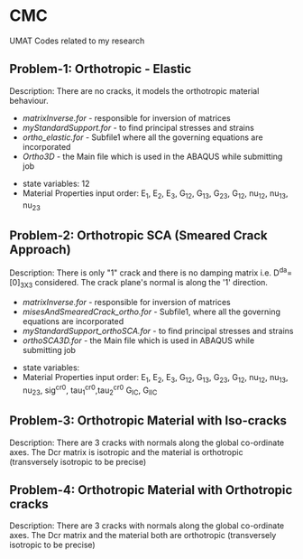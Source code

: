 # CMC
UMAT Codes related to my research

## Problem-1: Orthotropic - Elastic
Description: There are no cracks, it models the orthotropic material behaviour. 
* *matrixInverse.for* - responsible for inversion of matrices
* *myStandardSupport.for* - to find principal stresses and strains
* *ortho_elastic.for* - Subfile1 where all the governing equations are incorporated
* *Ortho3D* - the Main file which is used in the ABAQUS while submitting job

- state variables: 12
- Material Properties input order: E<sub>1</sub>, E<sub>2</sub>, E<sub>3</sub>, G<sub>12</sub>, G<sub>13</sub>, G<sub>23</sub>, G<sub>12</sub>, nu<sub>12</sub>, nu<sub>13</sub>, nu<sub>23</sub>

## Problem-2: Orthotropic SCA (Smeared Crack Approach)
Description: There is only "1" crack and there is no damping matrix i.e. D<sup>da</sup>=[0]<sub>3X3</sub> considered.
The crack plane's normal is along the '1' direction.
* *matrixInverse.for* - responsible for inversion of matrices
* *misesAndSmearedCrack_ortho.for* - Subfile1, where all the governing equations are incorporated
* *myStandardSupport_orthoSCA.for* - to find principal stresses and strains
* *orthoSCA3D.for* - the Main file which is used in ABAQUS while submitting job

- state variables:
- Material Properties input order: E<sub>1</sub>, E<sub>2</sub>, E<sub>3</sub>, G<sub>12</sub>, G<sub>13</sub>, G<sub>23</sub>, G<sub>12</sub>, nu<sub>12</sub>, nu<sub>13</sub>, nu<sub>23</sub>, sig<sup>cr0</sup>, tau<sub>1</sub><sup>cr0</sup>,tau<sub>2</sub><sup>cr0</sup>
 G<sub>IC</sub>, G<sub>IIC</sub>

## Problem-3: Orthotropic Material with Iso-cracks
Description: There are 3 cracks with normals along the global co-ordinate axes. The Dcr matrix is isotropic and the material is orthotropic (transversely isotropic to be precise)

## Problem-4: Orthotropic Material with Orthotropic cracks
Description: There are 3 cracks with normals along the global co-ordinate axes. The Dcr matrix and the material both are orthotropic (transversely isotropic to be precise)


